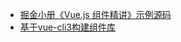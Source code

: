- [掘金小册《Vue.js 组件精讲》示例源码](https://github.com/icarusion/vue-component-book)
- [基于vue-cli3构建组件库](https://cli.vuejs.org/zh/guide/build-targets.html#%E5%BA%93)
